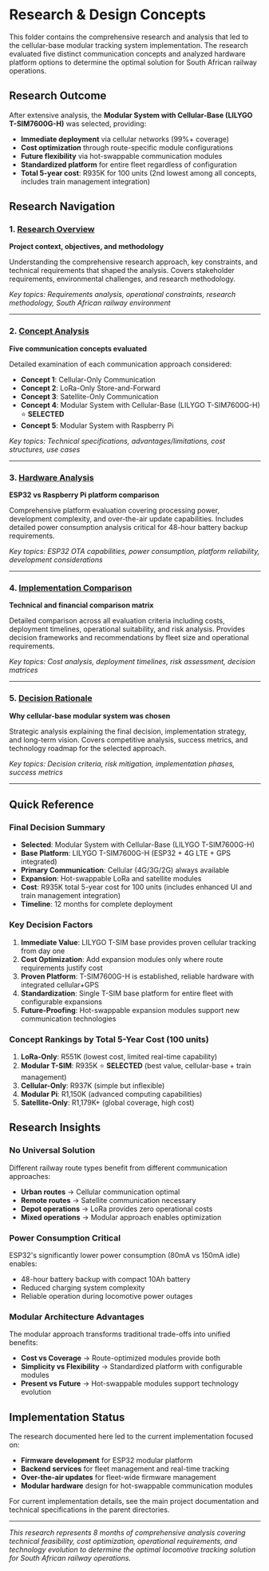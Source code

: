 # Research & Design Concepts

This folder contains the comprehensive research and analysis that led to the cellular-base modular tracking system implementation. The research evaluated five distinct communication concepts and analyzed hardware platform options to determine the optimal solution for South African railway operations.

## Research Outcome

After extensive analysis, the **Modular System with Cellular-Base (LILYGO T-SIM7600G-H)** was selected, providing:
- **Immediate deployment** via cellular networks (99%+ coverage)
- **Cost optimization** through route-specific module configurations  
- **Future flexibility** via hot-swappable communication modules
- **Standardized platform** for entire fleet regardless of configuration
- **Total 5-year cost**: R935K for 100 units (2nd lowest among all concepts, includes train management integration)

## Research Navigation

### 1. [Research Overview](research-overview.md)
**Project context, objectives, and methodology**

Understanding the comprehensive research approach, key constraints, and technical requirements that shaped the analysis. Covers stakeholder requirements, environmental challenges, and research methodology.

*Key topics: Requirements analysis, operational constraints, research methodology, South African railway environment*

---

### 2. [Concept Analysis](concept-analysis.md)  
**Five communication concepts evaluated**

Detailed examination of each communication approach considered:
- **Concept 1**: Cellular-Only Communication
- **Concept 2**: LoRa-Only Store-and-Forward  
- **Concept 3**: Satellite-Only Communication
- **Concept 4**: Modular System with Cellular-Base (LILYGO T-SIM7600G-H) ⭐ **SELECTED**
- **Concept 5**: Modular System with Raspberry Pi

*Key topics: Technical specifications, advantages/limitations, cost structures, use cases*

---

### 3. [Hardware Analysis](hardware-analysis.md)
**ESP32 vs Raspberry Pi platform comparison**

Comprehensive platform evaluation covering processing power, development complexity, and over-the-air update capabilities. Includes detailed power consumption analysis critical for 48-hour battery backup requirements.

*Key topics: ESP32 OTA capabilities, power consumption, platform reliability, development considerations*

---

### 4. [Implementation Comparison](implementation-comparison.md)
**Technical and financial comparison matrix**

Detailed comparison across all evaluation criteria including costs, deployment timelines, operational suitability, and risk analysis. Provides decision frameworks and recommendations by fleet size and operational requirements.

*Key topics: Cost analysis, deployment timelines, risk assessment, decision matrices*

---

### 5. [Decision Rationale](decision-rationale.md)
**Why cellular-base modular system was chosen**

Strategic analysis explaining the final decision, implementation strategy, and long-term vision. Covers competitive analysis, success metrics, and technology roadmap for the selected approach.

*Key topics: Decision criteria, risk mitigation, implementation phases, success metrics*

---

## Quick Reference

### Final Decision Summary
- **Selected**: Modular System with Cellular-Base (LILYGO T-SIM7600G-H)
- **Base Platform**: LILYGO T-SIM7600G-H (ESP32 + 4G LTE + GPS integrated)
- **Primary Communication**: Cellular (4G/3G/2G) always available
- **Expansion**: Hot-swappable LoRa and satellite modules
- **Cost**: R935K total 5-year cost for 100 units (includes enhanced UI and train management integration)
- **Timeline**: 12 months for complete deployment

### Key Decision Factors
1. **Immediate Value**: LILYGO T-SIM base provides proven cellular tracking from day one
2. **Cost Optimization**: Add expansion modules only where route requirements justify cost
3. **Proven Platform**: T-SIM7600G-H is established, reliable hardware with integrated cellular+GPS
4. **Standardization**: Single T-SIM base platform for entire fleet with configurable expansions
5. **Future-Proofing**: Hot-swappable expansion modules support new communication technologies

### Concept Rankings by Total 5-Year Cost (100 units)
1. **LoRa-Only**: R551K (lowest cost, limited real-time capability)
2. **Modular T-SIM**: R935K ⭐ **SELECTED** (best value, cellular-base + train management)
3. **Cellular-Only**: R937K (simple but inflexible)
4. **Modular Pi**: R1,150K (advanced computing capabilities)
5. **Satellite-Only**: R1,179K+ (global coverage, high cost)

## Research Insights

### No Universal Solution
Different railway route types benefit from different communication approaches:
- **Urban routes** → Cellular communication optimal
- **Remote routes** → Satellite communication necessary  
- **Depot operations** → LoRa provides zero operational costs
- **Mixed operations** → Modular approach enables optimization

### Power Consumption Critical
ESP32's significantly lower power consumption (80mA vs 150mA idle) enables:
- 48-hour battery backup with compact 10Ah battery
- Reduced charging system complexity
- Reliable operation during locomotive power outages

### Modular Architecture Advantages
The modular approach transforms traditional trade-offs into unified benefits:
- **Cost vs Coverage** → Route-optimized modules provide both
- **Simplicity vs Flexibility** → Standardized platform with configurable modules
- **Present vs Future** → Hot-swappable modules support technology evolution

## Implementation Status

The research documented here led to the current implementation focused on:
- **Firmware development** for ESP32 modular platform
- **Backend services** for fleet management and real-time tracking
- **Over-the-air updates** for fleet-wide firmware management
- **Modular hardware** design for hot-swappable communication modules

For current implementation details, see the main project documentation and technical specifications in the parent directories.

---

*This research represents 8 months of comprehensive analysis covering technical feasibility, cost optimization, operational requirements, and technology evolution to determine the optimal locomotive tracking solution for South African railway operations.*